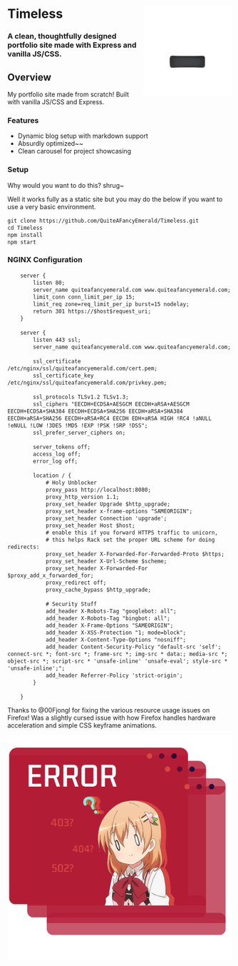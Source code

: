 # Timeless <img align="right" width="200px" src="https://github.com/QuiteAFancyEmerald/Timeless/blob/master/src/favicon.png?raw"></img>
### A clean, thoughtfully designed portfolio site made with Express and vanilla JS/CSS.


## Overview
My portfolio site made from scratch! Built with vanilla JS/CSS and Express.

### Features

- Dynamic blog setup with markdown support
- Absurdly optimized~~
- Clean carousel for project showcasing


### Setup
Why would you want to do this? shrug~

Well it works fully as a static site but you may do the below if you want to use a very basic environment.

```
git clone https://github.com/QuiteAFancyEmerald/Timeless.git
cd Timeless
npm install
npm start
```

### NGINX Configuration
```nginx 
    server {
        listen 80;
        server_name quiteafancyemerald.com www.quiteafancyemerald.com;
        limit_conn conn_limit_per_ip 15;
        limit_req zone=req_limit_per_ip burst=15 nodelay;
        return 301 https://$host$request_uri;
    }

    server {
        listen 443 ssl;
        server_name quiteafancyemerald.com www.quiteafancyemerald.com;

        ssl_certificate /etc/nginx/ssl/quiteafancyemerald.com/cert.pem;
        ssl_certificate_key /etc/nginx/ssl/quiteafancyemerald.com/privkey.pem;

        ssl_protocols TLSv1.2 TLSv1.3;
        ssl_ciphers "EECDH+ECDSA+AESGCM EECDH+aRSA+AESGCM EECDH+ECDSA+SHA384 EECDH+ECDSA+SHA256 EECDH+aRSA+SHA384 EECDH+aRSA+SHA256 EECDH+aRSA+RC4 EECDH EDH+aRSA HIGH !RC4 !aNULL !eNULL !LOW !3DES !MD5 !EXP !PSK !SRP !DSS";
        ssl_prefer_server_ciphers on;

        server_tokens off;
        access_log off;
        error_log off;

        location / {
            # Holy Unblocker
            proxy_pass http://localhost:8080;
            proxy_http_version 1.1;
            proxy_set_header Upgrade $http_upgrade;
            proxy_set_header x-frame-options "SAMEORIGIN";
            proxy_set_header Connection 'upgrade';
            proxy_set_header Host $host;
            # enable this if you forward HTTPS traffic to unicorn,
            # this helps Rack set the proper URL scheme for doing redirects:
            proxy_set_header X-Forwarded-For-Forwarded-Proto $https;
            proxy_set_header X-Url-Scheme $scheme;
            proxy_set_header X-Forwarded-For $proxy_add_x_forwarded_for;
            proxy_redirect off;
            proxy_cache_bypass $http_upgrade;

            # Security Stuff
            add_header X-Robots-Tag "googlebot: all";
            add_header X-Robots-Tag "bingbot: all";
            add_header X-Frame-Options "SAMEORIGIN";
            add_header X-XSS-Protection "1; mode=block";
            add_header X-Content-Type-Options "nosniff";
            add_header Content-Security-Policy "default-src 'self'; connect-src *; font-src *; frame-src *; img-src * data:; media-src *; object-src *; script-src * 'unsafe-inline' 'unsafe-eval'; style-src * 'unsafe-inline';";
            add_header Referrer-Policy 'strict-origin';
        }

    }
```

Thanks to @00Fjongl for fixing the various resource usage issues on Firefox! Was a slightly cursed issue with how Firefox handles hardware acceleration and simple CSS keyframe animations.

<img src="https://github.com/QuiteAFancyEmerald/Timeless/blob/master/src/404.png?raw"></img>
